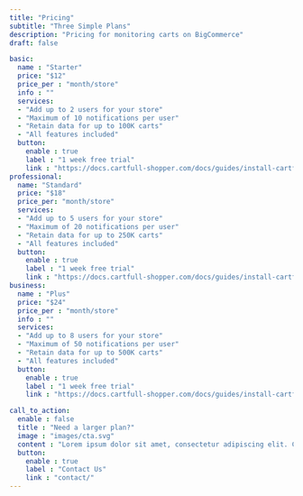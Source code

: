 ```yaml
---
title: "Pricing"
subtitle: "Three Simple Plans"
description: "Pricing for monitoring carts on BigCommerce"
draft: false

basic:
  name : "Starter"
  price: "$12"
  price_per : "month/store"
  info : ""
  services:
  - "Add up to 2 users for your store"
  - "Maximum of 10 notifications per user"
  - "Retain data for up to 100K carts"
  - "All features included"
  button:
    enable : true
    label : "1 week free trial"
    link : "https://docs.cartfull-shopper.com/docs/guides/install-cartfull-shopper/"
professional:
  name: "Standard"
  price: "$18"
  price_per: "month/store"
  services:
  - "Add up to 5 users for your store"
  - "Maximum of 20 notifications per user"
  - "Retain data for up to 250K carts"
  - "All features included"
  button:
    enable : true
    label : "1 week free trial"
    link : "https://docs.cartfull-shopper.com/docs/guides/install-cartfull-shopper/"
business:
  name : "Plus"
  price: "$24"
  price_per : "month/store"
  info : ""
  services:
  - "Add up to 8 users for your store"
  - "Maximum of 50 notifications per user"
  - "Retain data for up to 500K carts"
  - "All features included"
  button:
    enable : true
    label : "1 week free trial"
    link : "https://docs.cartfull-shopper.com/docs/guides/install-cartfull-shopper/"

call_to_action:
  enable : false
  title : "Need a larger plan?"
  image : "images/cta.svg"
  content : "Lorem ipsum dolor sit amet, consectetur adipiscing elit. Consequat tristique eget amet, tempus eu at consecttur."
  button:
    enable : true
    label : "Contact Us"
    link : "contact/"
---
```

